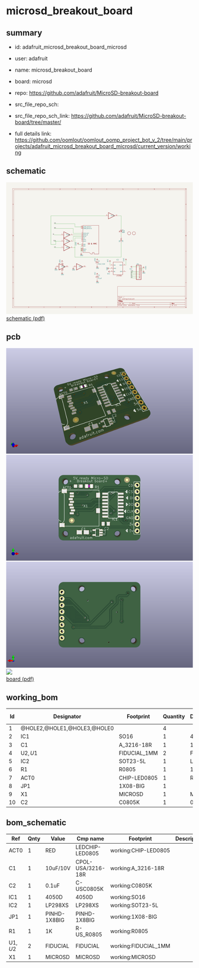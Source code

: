 # microsd_breakout_board
 
## summary 
* id: adafruit_microsd_breakout_board_microsd
* user: adafruit
* name: microsd_breakout_board
* board: microsd
* repo: https://github.com/adafruit/MicroSD-breakout-board



* src_file_repo_sch: 
* src_file_repo_sch_link: https://github.com/adafruit/MicroSD-breakout-board/tree/master/
* full details link: https://github.com/oomlout/oomlout_oomp_project_bot_v_2/tree/main/projects/adafruit_microsd_breakout_board_microsd/current_version/working  

## schematic  
![](working_schematic_600.png)  
[schematic (pdf)](working_schematic.pdf) 






















## pcb  
![](working_3d_600.png) 
![](working_3d_front_600.png)  
![](working_3d_back_600.png)  
![](working_600.png)  
[board (pdf)](working.pdf)  

## working_bom
| Id | Designator | Footprint | Quantity | Designation | Supplier and ref |  | None | 
| --- | --- | --- | --- | --- | --- | --- | --- | 
| 1 | @HOLE2,@HOLE1,@HOLE3,@HOLE0 |  | 4 |  |  |  | [''] | 
| 2 | IC1 | SO16 | 1 | 4050D |  |  | [''] | 
| 3 | C1 | A_3216-18R | 1 | 10uF/10V |  |  | [''] | 
| 4 | U$2,U$1 | FIDUCIAL_1MM | 2 | FIDUCIAL |  |  | [''] | 
| 5 | IC2 | SOT23-5L | 1 | LP298XS |  |  | [''] | 
| 6 | R1 | R0805 | 1 | 1K |  |  | [''] | 
| 7 | ACT0 | CHIP-LED0805 | 1 | RED |  |  | [''] | 
| 8 | JP1 | 1X08-BIG | 1 |  |  |  | [''] | 
| 9 | X1 | MICROSD | 1 | MICROSD |  |  | [''] | 
| 10 | C2 | C0805K | 1 | 0.1uF |  |  | [''] | 


## bom_schematic
| Ref | Qnty | Value | Cmp name | Footprint | Description | Vendor | DNP | 
| --- | --- | --- | --- | --- | --- | --- | --- | 
| ACT0 | 1 | RED | LEDCHIP-LED0805 | working:CHIP-LED0805 |  |  |  | 
| C1 | 1 | 10uF/10V | CPOL-USA/3216-18R | working:A_3216-18R |  |  |  | 
| C2 | 1 | 0.1uF | C-USC0805K | working:C0805K |  |  |  | 
| IC1 | 1 | 4050D | 4050D | working:SO16 |  |  |  | 
| IC2 | 1 | LP298XS | LP298XS | working:SOT23-5L |  |  |  | 
| JP1 | 1 | PINHD-1X8BIG | PINHD-1X8BIG | working:1X08-BIG |  |  |  | 
| R1 | 1 | 1K | R-US_R0805 | working:R0805 |  |  |  | 
| U$1, U$2 | 2 | FIDUCIAL | FIDUCIAL | working:FIDUCIAL_1MM |  |  |  | 
| X1 | 1 | MICROSD | MICROSD | working:MICROSD |  |  |  | 



